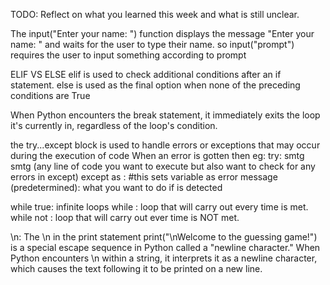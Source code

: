TODO: Reflect on what you learned this week and what is still unclear.

The input("Enter your name: ") function displays the message "Enter your name: " and waits for the user to type their name.
so input("prompt") requires the user to input something according to prompt

ELIF VS ELSE
elif is used to check additional conditions after an if statement.
else is used as the final option when none of the preceding conditions are True

When Python encounters the break statement, it immediately exits the loop it's currently in, regardless of the loop's condition.

the try...except block is used to handle errors or exceptions that may occur during the execution of code
When an error is gotten then
eg:
try:
smtg smtg (any line of code you want to execute but also want to check for any errors in except)
except <error name> as <variable>: #this sets variable as error message (predetermined):
what you want to do if <error name> is detected

while true: infinite loops
while <condition>: loop that will carry out every time <condition> is met.
while not <condition>: loop that will carry out ever time <condition> is NOT met.

\n: The \n in the print statement print("\nWelcome to the guessing game!") is a special escape sequence in Python called a "newline character." When Python encounters \n within a string, it interprets it as a newline character, which causes the text following it to be printed on a new line.
